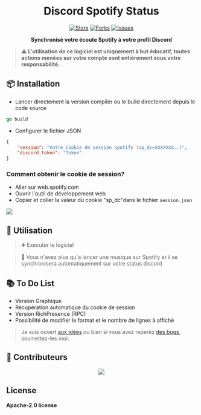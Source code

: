 <h1 align="center">Discord Spotify Status</h1>

<div align="center">
 
[![Stars](https://img.shields.io/github/stars/bylkamar/discord-spotify-status?style=social)](https://github.com/bylkamar/discord-spotify-status)
[![Forks](https://img.shields.io/github/forks/bylkamar/discord-spotify-status?style=social
)](https://github.com/bylkamar/discord-spotify-status)
[![Issues](https://img.shields.io/github/issues/bylkamar/discord-spotify-status
)](https://github.com/bylkamar/discord-spotify-status)

**Synchronisé votre écoute Spotify à votre profil Discord**


</div>

> **⚠️ L'utilisation de ce logiciel est uniquement à but éducatif, toutes actions menées sur votre compte sont entièrement sous votre responsabilité.** 

## 📦 Installation 
* Lancer directement la version compiler ou le build directement depuis le code source
```go
go build
```

* Configurer le fichier JSON
```json
{
    "session": "Votre Cookie de session spotify (sp_dc=XXXXXXX..)",
    "discord_token": "Token"
}
```
### Comment obtenir le cookie de session?

- Aller sur web.spotify.com
- Ouvrir l'outil de développement web
- Copier et coller la valeur du cookie "sp_dc"dans le fichier `session.json`


<img src="https://imgur.com/G1Vtkhd.png">

<br/>

## 🚀 Utilisation

> ➕ Executer le logiciel

> 🎉 Vous n'avez plus qu'a lancer une musique sur Spotify et il se synchronisera automatiquement sur votre status discord
## 📚 To Do List

* Version Graphique
* Récupération automatique du cookie de session
* Version RichPresence (RPC)
* Possibilité de modifier le format et le nombre de lignes à affiché

> Je suis ouvert <a href="https://github.com/bylkamar/discord-spotify-status/pulls">aux idées</a> ou bien si vous avez reperéz <a href="https://github.com/bylkamar/discord-spotify-status/issues">des bugs</a>, soumettez-les moi.



## 👥 Contributeurs

<p align="center">
  <a href="https://github.com/bylkamar/discord-spotify-status/graphs/contributors">
    <img src="https://contrib.rocks/image?repo=bylkamar/discord-spotify-status" />
  </a>
</p>

## License

**Apache-2.0 license**
